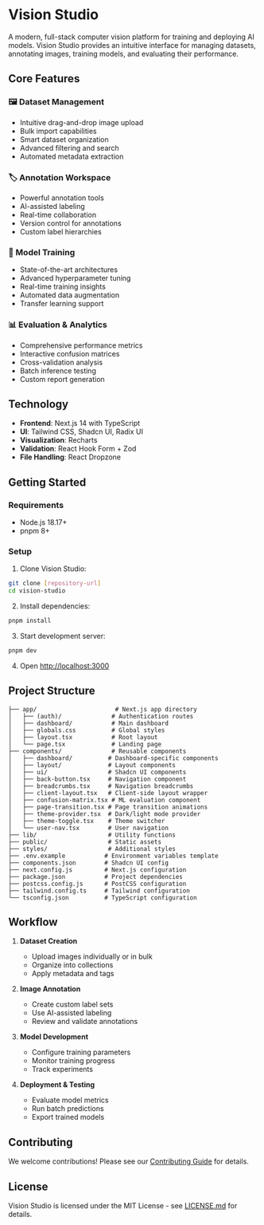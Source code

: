 # Vision Studio

A modern, full-stack computer vision platform for training and deploying AI models. Vision Studio provides an intuitive interface for managing datasets, annotating images, training models, and evaluating their performance.

## Core Features

### 🖼️ Dataset Management
- Intuitive drag-and-drop image upload
- Bulk import capabilities
- Smart dataset organization
- Advanced filtering and search
- Automated metadata extraction

### 🏷️ Annotation Workspace
- Powerful annotation tools
- AI-assisted labeling
- Real-time collaboration
- Version control for annotations
- Custom label hierarchies

### 🤖 Model Training
- State-of-the-art architectures
- Advanced hyperparameter tuning
- Real-time training insights
- Automated data augmentation
- Transfer learning support

### 📊 Evaluation & Analytics
- Comprehensive performance metrics
- Interactive confusion matrices
- Cross-validation analysis
- Batch inference testing
- Custom report generation

## Technology

- **Frontend**: Next.js 14 with TypeScript
- **UI**: Tailwind CSS, Shadcn UI, Radix UI
- **Visualization**: Recharts
- **Validation**: React Hook Form + Zod
- **File Handling**: React Dropzone

## Getting Started

### Requirements
- Node.js 18.17+
- pnpm 8+

### Setup

1. Clone Vision Studio:
```bash
git clone [repository-url]
cd vision-studio
```

2. Install dependencies:
```bash
pnpm install
```

3. Start development server:
```bash
pnpm dev
```

4. Open [http://localhost:3000](http://localhost:3000)

## Project Structure

```
├── app/                      # Next.js app directory
│   ├── (auth)/              # Authentication routes
│   ├── dashboard/           # Main dashboard
│   ├── globals.css          # Global styles
│   ├── layout.tsx           # Root layout
│   └── page.tsx             # Landing page
├── components/              # Reusable components
│   ├── dashboard/          # Dashboard-specific components
│   ├── layout/             # Layout components
│   ├── ui/                 # Shadcn UI components
│   ├── back-button.tsx     # Navigation component
│   ├── breadcrumbs.tsx     # Navigation breadcrumbs
│   ├── client-layout.tsx   # Client-side layout wrapper
│   ├── confusion-matrix.tsx # ML evaluation component
│   ├── page-transition.tsx # Page transition animations
│   ├── theme-provider.tsx  # Dark/light mode provider
│   ├── theme-toggle.tsx    # Theme switcher
│   └── user-nav.tsx        # User navigation
├── lib/                    # Utility functions
├── public/                 # Static assets
├── styles/                 # Additional styles
├── .env.example           # Environment variables template
├── components.json        # Shadcn UI config
├── next.config.js         # Next.js configuration
├── package.json           # Project dependencies
├── postcss.config.js      # PostCSS configuration
├── tailwind.config.ts     # Tailwind configuration
└── tsconfig.json          # TypeScript configuration
```

## Workflow

1. **Dataset Creation**
   - Upload images individually or in bulk
   - Organize into collections
   - Apply metadata and tags

2. **Image Annotation**
   - Create custom label sets
   - Use AI-assisted labeling
   - Review and validate annotations

3. **Model Development**
   - Configure training parameters
   - Monitor training progress
   - Track experiments

4. **Deployment & Testing**
   - Evaluate model metrics
   - Run batch predictions
   - Export trained models

## Contributing

We welcome contributions! Please see our [Contributing Guide](CONTRIBUTING.md) for details.

## License

Vision Studio is licensed under the MIT License - see [LICENSE.md](LICENSE.md) for details.
